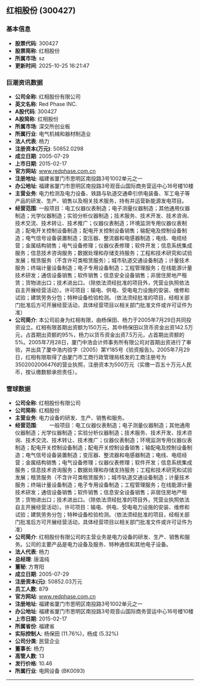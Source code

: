 ## 红相股份 (300427)

### 基本信息

- **股票代码**: 300427
- **股票简称**: 红相股份
- **所属市场**: sz
- **更新时间**: 2025-10-25 16:21:47

### 巨潮资讯数据

- **公司全称**: 红相股份有限公司
- **英文名称**: Red Phase INC.
- **A股代码**: 300427
- **A股简称**: 红相股份
- **所属市场**: 深交所创业板
- **所属行业**: 电气机械和器材制造业
- **法人代表**: 杨力
- **注册资本(万元)**: 50852.0298
- **成立日期**: 2005-07-29
- **上市日期**: 2015-02-17
- **官方网站**: www.redphase.com.cn
- **注册地址**: 福建省厦门市思明区南投路3号1002单元之一
- **办公地址**: 福建省厦门市思明区南投路3号观音山国际商务营运中心16号楼10楼
- **主营业务**: 电力检测及电力设备、铁路与轨道交通牵引供电装备、军工电子等产品的研发、生产、销售以及相关技术服务，持有并运营新能源发电项目。
- **经营范围**: 一般项目：电工仪器仪表制造；电子测量仪器制造；其他通用仪器制造；光学仪器制造；实验分析仪器制造；技术服务、技术开发、技术咨询、技术交流、技术转让、技术推广；仪器仪表制造；环境监测专用仪器仪表制造；配电开关控制设备制造；配电开关控制设备销售；输配电及控制设备制造；电气信号设备装置制造；变压器、整流器和电感器制造；电线、电缆经营；金属结构销售；电气设备修理；仪器仪表修理；软件开发；信息系统集成服务；信息技术咨询服务；数据处理和存储支持服务；工程和技术研究和试验发展；租赁服务（不含许可类租赁服务）；城市轨道交通设备制造；计量技术服务；终端计量设备制造；电子专用设备制造；工程管理服务；在线能源计量技术研发；通信设备销售；软件销售；信息安全设备销售；非居住房地产租赁；货物进出口；技术进出口。（除依法须经批准的项目外，凭营业执照依法自主开展经营活动）。许可项目：输电、供电、受电电力设施的安装、维修和试验；建筑劳务分包；特种设备检验检测。（依法须经批准的项目，经相关部门批准后方可开展经营活动，具体经营项目以相关部门批准文件或许可证件为准）
- **公司简介**: 本公司前身为红相有限，由杨保田、杨力于2005年7月29日共同投资设立。红相有限首期出资额为150万元，其中杨保田以货币资金出资142.5万元，占首期出资额的95%，杨力以货币资金出资7.5万元，占首期出资额的5%。2005年7月28日，厦门中浩会计师事务所有限公司对首期出资进行了审验，并出具了厦中浩内验字（2005）第Y185号《验资报告》。2005年7月29日，红相有限取得了由厦门市工商行政管理局核发的工商注册号为3502002006476的营业执照，注册资本为500万元（实缴一百五十万元人民币，按认缴数额承担责任）。

### 雪球数据

- **公司全称**: 红相股份有限公司
- **公司简称**: 红相股份
- **主营业务**: 电力设备的研发、生产、销售和服务。
- **经营范围**: 　　一般项目：电工仪器仪表制造；电子测量仪器制造；其他通用仪器制造；光学仪器制造；实验分析仪器制造；技术服务、技术开发、技术咨询、技术交流、技术转让、技术推广；仪器仪表制造；环境监测专用仪器仪表制造；配电开关控制设备制造；配电开关控制设备销售；输配电及控制设备制造；电气信号设备装置制造；变压器、整流器和电感器制造；电线、电缆经营；金属结构销售；电气设备修理；仪器仪表修理；软件开发；信息系统集成服务；信息技术咨询服务；数据处理和存储支持服务；工程和技术研究和试验发展；租赁服务（不含许可类租赁服务）；城市轨道交通设备制造；计量技术服务；终端计量设备制造；电子专用设备制造；工程管理服务；在线能源计量技术研发；通信设备销售；软件销售；信息安全设备销售；非居住房地产租赁；货物进出口；技术进出口。（除依法须经批准的项目外，凭营业执照依法自主开展经营活动）。许可项目：输电、供电、受电电力设施的安装、维修和试验；建筑劳务分包；特种设备检验检测。（依法须经批准的项目，经相关部门批准后方可开展经营活动，具体经营项目以相关部门批准文件或许可证件为准）
- **公司简介**: 红相股份有限公司的主营业务是电力设备的研发、生产、销售和服务。公司的主要产品是电力设备及服务、特种通信和其他电子设备。
- **法人代表**: 杨力
- **总经理**: 唐温纯
- **董秘**: 方育阳
- **成立日期**: 2005-07-29
- **注册资本(元)**: 50852.03万元
- **员工人数**: 879
- **官方网站**: www.redphase.com.cn
- **注册地址**: 福建省厦门市思明区南投路3号1002单元之一
- **办公地址**: 福建省厦门市思明区南投路3号观音山国际商务营运中心16号楼10楼
- **上市日期**: 2015-02-17
- **所属省份**: 福建省
- **实际控制人**: 杨保田 (11.76%)，杨成 (5.32%)
- **公司分类**: 民营企业
- **董事长**: 杨力
- **高管人数**: 13
- **发行价格**: 10.46
- **所属行业**: 电网设备 (BK0093)

---